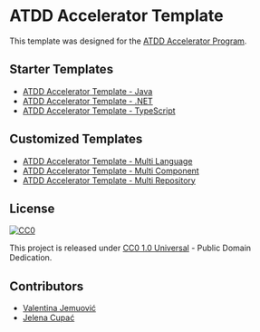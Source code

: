 # ATDD Accelerator Template

This template was designed for the [ATDD Accelerator Program](https://atdd-accelerator.optivem.com/).

## Starter Templates

- [ATDD Accelerator Template - Java](https://github.com/optivem/atdd-accelerator-template-java)
- [ATDD Accelerator Template - .NET](https://github.com/optivem/atdd-accelerator-template-dotnet)
- [ATDD Accelerator Template - TypeScript](https://github.com/optivem/atdd-accelerator-template-typescript)

## Customized Templates

- [ATDD Accelerator Template - Multi Language](https://github.com/optivem/atdd-accelerator-template-multi-lang)
- [ATDD Accelerator Template - Multi Component](https://github.com/optivem/atdd-accelerator-template-multi-comp)
- [ATDD Accelerator Template - Multi Repository](https://github.com/optivem/atdd-accelerator-template-multi-repo)

## License

[![CC0](https://img.shields.io/badge/License-CC0_1.0-lightgrey.svg)](http://creativecommons.org/publicdomain/cc0/1.0/)

This project is released under [CC0 1.0 Universal](https://creativecommons.org/publicdomain/zero/1.0/) - Public Domain Dedication.

## Contributors

- [Valentina Jemuović](https://www.linkedin.com/in/valentinajemuovic/)
- [Jelena Cupać](https://www.linkedin.com/in/jelenacupac/)
